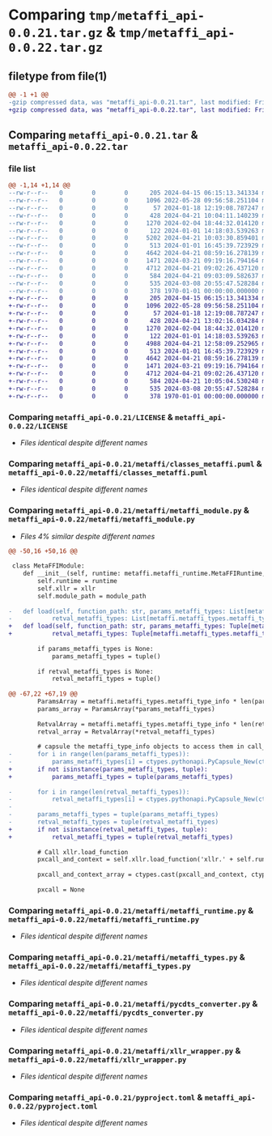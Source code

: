 # Comparing `tmp/metaffi_api-0.0.21.tar.gz` & `tmp/metaffi_api-0.0.22.tar.gz`

## filetype from file(1)

```diff
@@ -1 +1 @@
-gzip compressed data, was "metaffi_api-0.0.21.tar", last modified: Fri Jan  1 00:00:00 2016, max compression
+gzip compressed data, was "metaffi_api-0.0.22.tar", last modified: Fri Jan  1 00:00:00 2016, max compression
```

## Comparing `metaffi_api-0.0.21.tar` & `metaffi_api-0.0.22.tar`

### file list

```diff
@@ -1,14 +1,14 @@
--rw-r--r--   0        0        0      205 2024-04-15 06:15:13.341334 metaffi_api-0.0.21/CMakeLists.txt
--rw-r--r--   0        0        0     1096 2022-05-28 09:56:58.251104 metaffi_api-0.0.21/LICENSE
--rw-r--r--   0        0        0       57 2024-01-18 12:19:08.787247 metaffi_api-0.0.21/README.md
--rw-r--r--   0        0        0      428 2024-04-21 10:04:11.140239 metaffi_api-0.0.21/metaffi/__init__.py
--rw-r--r--   0        0        0     1270 2024-02-04 18:44:32.014120 metaffi_api-0.0.21/metaffi/classes_metaffi.puml
--rw-r--r--   0        0        0      122 2024-01-01 14:18:03.539263 metaffi_api-0.0.21/metaffi/metaffi_handle.py
--rw-r--r--   0        0        0     5202 2024-04-21 10:03:30.859401 metaffi_api-0.0.21/metaffi/metaffi_module.py
--rw-r--r--   0        0        0      513 2024-01-01 16:45:39.723929 metaffi_api-0.0.21/metaffi/metaffi_runtime.py
--rw-r--r--   0        0        0     4642 2024-04-21 08:59:16.278139 metaffi_api-0.0.21/metaffi/metaffi_types.py
--rw-r--r--   0        0        0     1471 2024-03-21 09:19:16.794164 metaffi_api-0.0.21/metaffi/pycdts_converter.py
--rw-r--r--   0        0        0     4712 2024-04-21 09:02:26.437120 metaffi_api-0.0.21/metaffi/xllr_wrapper.py
--rw-r--r--   0        0        0      584 2024-04-21 09:03:09.582637 metaffi_api-0.0.21/publish.ps1
--rw-r--r--   0        0        0      535 2024-03-08 20:55:47.528284 metaffi_api-0.0.21/pyproject.toml
--rw-r--r--   0        0        0      378 1970-01-01 00:00:00.000000 metaffi_api-0.0.21/PKG-INFO
+-rw-r--r--   0        0        0      205 2024-04-15 06:15:13.341334 metaffi_api-0.0.22/CMakeLists.txt
+-rw-r--r--   0        0        0     1096 2022-05-28 09:56:58.251104 metaffi_api-0.0.22/LICENSE
+-rw-r--r--   0        0        0       57 2024-01-18 12:19:08.787247 metaffi_api-0.0.22/README.md
+-rw-r--r--   0        0        0      428 2024-04-21 13:02:16.034284 metaffi_api-0.0.22/metaffi/__init__.py
+-rw-r--r--   0        0        0     1270 2024-02-04 18:44:32.014120 metaffi_api-0.0.22/metaffi/classes_metaffi.puml
+-rw-r--r--   0        0        0      122 2024-01-01 14:18:03.539263 metaffi_api-0.0.22/metaffi/metaffi_handle.py
+-rw-r--r--   0        0        0     4988 2024-04-21 12:58:09.252965 metaffi_api-0.0.22/metaffi/metaffi_module.py
+-rw-r--r--   0        0        0      513 2024-01-01 16:45:39.723929 metaffi_api-0.0.22/metaffi/metaffi_runtime.py
+-rw-r--r--   0        0        0     4642 2024-04-21 08:59:16.278139 metaffi_api-0.0.22/metaffi/metaffi_types.py
+-rw-r--r--   0        0        0     1471 2024-03-21 09:19:16.794164 metaffi_api-0.0.22/metaffi/pycdts_converter.py
+-rw-r--r--   0        0        0     4712 2024-04-21 09:02:26.437120 metaffi_api-0.0.22/metaffi/xllr_wrapper.py
+-rw-r--r--   0        0        0      584 2024-04-21 10:05:04.530248 metaffi_api-0.0.22/publish.ps1
+-rw-r--r--   0        0        0      535 2024-03-08 20:55:47.528284 metaffi_api-0.0.22/pyproject.toml
+-rw-r--r--   0        0        0      378 1970-01-01 00:00:00.000000 metaffi_api-0.0.22/PKG-INFO
```

### Comparing `metaffi_api-0.0.21/LICENSE` & `metaffi_api-0.0.22/LICENSE`

 * *Files identical despite different names*

### Comparing `metaffi_api-0.0.21/metaffi/classes_metaffi.puml` & `metaffi_api-0.0.22/metaffi/classes_metaffi.puml`

 * *Files identical despite different names*

### Comparing `metaffi_api-0.0.21/metaffi/metaffi_module.py` & `metaffi_api-0.0.22/metaffi/metaffi_module.py`

 * *Files 4% similar despite different names*

```diff
@@ -50,16 +50,16 @@
 
 class MetaFFIModule:
 	def __init__(self, runtime: metaffi.metaffi_runtime.MetaFFIRuntime, xllr: metaffi.xllr_wrapper._XllrWrapper, module_path: str):
 		self.runtime = runtime
 		self.xllr = xllr
 		self.module_path = module_path
 	
-	def load(self, function_path: str, params_metaffi_types: List[metaffi.metaffi_types.metaffi_type_info] | None,
-			retval_metaffi_types: List[metaffi.metaffi_types.metaffi_type_info] | None) -> Callable[..., Tuple[Any, ...]]:
+	def load(self, function_path: str, params_metaffi_types: Tuple[metaffi.metaffi_types.metaffi_type_info] | None,
+			retval_metaffi_types: Tuple[metaffi.metaffi_types.metaffi_type_info] | None) -> Callable[..., Tuple[Any, ...]]:
 		
 		if params_metaffi_types is None:
 			params_metaffi_types = tuple()
 		
 		if retval_metaffi_types is None:
 			retval_metaffi_types = tuple()
 		
@@ -67,22 +67,19 @@
 		ParamsArray = metaffi.metaffi_types.metaffi_type_info * len(params_metaffi_types)
 		params_array = ParamsArray(*params_metaffi_types)
 		
 		RetvalArray = metaffi.metaffi_types.metaffi_type_info * len(retval_metaffi_types)
 		retval_array = RetvalArray(*retval_metaffi_types)
 		
 		# capsule the metaffi_type_info objects to access them in call_xcall
-		for i in range(len(params_metaffi_types)):
-			params_metaffi_types[i] = ctypes.pythonapi.PyCapsule_New(ctypes.byref(params_metaffi_types[i]), None, None)
+		if not isinstance(params_metaffi_types, tuple):
+			params_metaffi_types = tuple(params_metaffi_types)
 		
-		for i in range(len(retval_metaffi_types)):
-			retval_metaffi_types[i] = ctypes.pythonapi.PyCapsule_New(ctypes.byref(retval_metaffi_types[i]), None, None)
-		
-		params_metaffi_types = tuple(params_metaffi_types)
-		retval_metaffi_types = tuple(retval_metaffi_types)
+		if not isinstance(retval_metaffi_types, tuple):
+			retval_metaffi_types = tuple(retval_metaffi_types)
 		
 		# Call xllr.load_function
 		pxcall_and_context = self.xllr.load_function('xllr.' + self.runtime.runtime_plugin, self.module_path, function_path, params_array, retval_array, len(params_metaffi_types), len(retval_metaffi_types))
 		
 		pxcall_and_context_array = ctypes.cast(pxcall_and_context, ctypes.POINTER(ctypes.c_void_p * 2))
 		
 		pxcall = None
```

### Comparing `metaffi_api-0.0.21/metaffi/metaffi_runtime.py` & `metaffi_api-0.0.22/metaffi/metaffi_runtime.py`

 * *Files identical despite different names*

### Comparing `metaffi_api-0.0.21/metaffi/metaffi_types.py` & `metaffi_api-0.0.22/metaffi/metaffi_types.py`

 * *Files identical despite different names*

### Comparing `metaffi_api-0.0.21/metaffi/pycdts_converter.py` & `metaffi_api-0.0.22/metaffi/pycdts_converter.py`

 * *Files identical despite different names*

### Comparing `metaffi_api-0.0.21/metaffi/xllr_wrapper.py` & `metaffi_api-0.0.22/metaffi/xllr_wrapper.py`

 * *Files identical despite different names*

### Comparing `metaffi_api-0.0.21/pyproject.toml` & `metaffi_api-0.0.22/pyproject.toml`

 * *Files identical despite different names*

